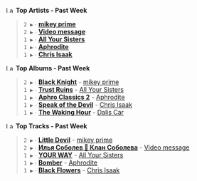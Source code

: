 <!--START_LASTFM_ARTISTS:{"period": "7day", "rows": 5}-->
<a href="https://last.fm" target="_blank"><img src="https://user-images.githubusercontent.com/17434202/215290617-e793598d-d7c9-428f-9975-156db1ba89cc.svg" alt="Last.fm Logo" width="18" height="13"/></a> **Top Artists - Past Week**

> `2 ▶️` ∙ **[mikey prime](https://www.last.fm/music/mikey+prime)**<br/>
> `2 ▶️` ∙ **[Video message](https://www.last.fm/music/Video+message)**<br/>
> `1 ▶️` ∙ **[All Your Sisters](https://www.last.fm/music/All+Your+Sisters)**<br/>
> `1 ▶️` ∙ **[Aphrodite](https://www.last.fm/music/Aphrodite)**<br/>
> `1 ▶️` ∙ **[Chris Isaak](https://www.last.fm/music/Chris+Isaak)**<br/>
<!--END_LASTFM_ARTISTS-->

<!--START_LASTFM_ALBUMS:{"period": "7day", "rows": 5}-->
<a href="https://last.fm" target="_blank"><img src="https://user-images.githubusercontent.com/17434202/215290617-e793598d-d7c9-428f-9975-156db1ba89cc.svg" alt="Last.fm Logo" width="18" height="13"/></a> **Top Albums - Past Week**

> `2 ▶️` ∙ **[Black Knight](https://www.last.fm/music/mikey+prime/Black+Knight)** - [mikey prime](https://www.last.fm/music/mikey+prime)<br/>
> `1 ▶️` ∙ **[Trust Ruins](https://www.last.fm/music/All+Your+Sisters/Trust+Ruins)** - [All Your Sisters](https://www.last.fm/music/All+Your+Sisters)<br/>
> `1 ▶️` ∙ **[Aphro Classics 2](https://www.last.fm/music/Aphrodite/Aphro+Classics+2)** - [Aphrodite](https://www.last.fm/music/Aphrodite)<br/>
> `1 ▶️` ∙ **[Speak of the Devil](https://www.last.fm/music/Chris+Isaak/Speak+of+the+Devil)** - [Chris Isaak](https://www.last.fm/music/Chris+Isaak)<br/>
> `1 ▶️` ∙ **[The Waking Hour](https://www.last.fm/music/Dalis+Car/The+Waking+Hour)** - [Dalis Car](https://www.last.fm/music/Dalis+Car)<br/>
<!--END_LASTFM_ALBUMS-->

<!--START_LASTFM_TRACKS:{"period": "7day", "rows": 5}-->
<a href="https://last.fm" target="_blank"><img src="https://user-images.githubusercontent.com/17434202/215290617-e793598d-d7c9-428f-9975-156db1ba89cc.svg" alt="Last.fm Logo" width="18" height="13"/></a> **Top Tracks - Past Week**

> `2 ▶️` ∙ **[Little Devil](https://www.last.fm/music/mikey+prime/_/Little+Devil)** - [mikey prime](https://www.last.fm/music/mikey+prime)<br/>
> `2 ▶️` ∙ **[Илья Соболев 🦅 Клан Соболева](https://www.last.fm/music/Video+message/_/%D0%98%D0%BB%D1%8C%D1%8F+%D0%A1%D0%BE%D0%B1%D0%BE%D0%BB%D0%B5%D0%B2+%F0%9F%A6%85+%D0%9A%D0%BB%D0%B0%D0%BD+%D0%A1%D0%BE%D0%B1%D0%BE%D0%BB%D0%B5%D0%B2%D0%B0)** - [Video message](https://www.last.fm/music/Video+message)<br/>
> `1 ▶️` ∙ **[YOUR WAY](https://www.last.fm/music/All+Your+Sisters/_/YOUR+WAY)** - [All Your Sisters](https://www.last.fm/music/All+Your+Sisters)<br/>
> `1 ▶️` ∙ **[Bomber](https://www.last.fm/music/Aphrodite/_/Bomber)** - [Aphrodite](https://www.last.fm/music/Aphrodite)<br/>
> `1 ▶️` ∙ **[Black Flowers](https://www.last.fm/music/Chris+Isaak/_/Black+Flowers)** - [Chris Isaak](https://www.last.fm/music/Chris+Isaak)<br/>
<!--END_LASTFM_TRACKS-->